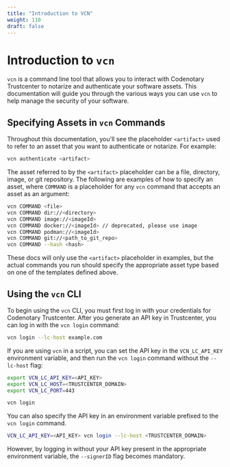 ```yaml
---
title: "Introduction to VCN"
weight: 110
draft: false
---
```


# Introduction to `vcn`

`vcn` is a command line tool that allows you to interact with Codenotary Trustcenter to notarize and authenticate your software assets. This documentation will guide you through the various ways you can use `vcn` to help manage the security of your software.

## Specifying Assets in `vcn` Commands

Throughout this documentation, you'll see the placeholder `<artifact>` used to refer to an asset that you want to authenticate or notarize. For example:

```bash
vcn authenticate <artifact>
```

The asset referred to by the `<artifact>` placeholder can be a file, directory, image, or git repository. The following are examples of how to specify an asset, where `COMMAND` is a placeholder for any `vcn` command that accepts an asset as an argument:

```bash
vcn COMMAND <file>
vcn COMMAND dir://<directory>
vcn COMMAND image://<imageId>
vcn COMMAND docker://<imageId> // deprecated, please use image
vcn COMMAND podman://<imageId>
vcn COMMAND git://<path_to_git_repo>
vcn COMMAND --hash <hash>
```

These docs will only use the `<artifact>` placeholder in examples, but the actual commands you run should specify the appropriate asset type based on one of the templates defined above.

## Using the `vcn` CLI

To begin using the `vcn` CLI, you must first log in with your credentials for Codenotary Trustcenter. After you generate an API key in Trustcenter, you can log in with the `vcn login` command:

```bash
vcn login --lc-host example.com
```

If you are using `vcn` in a script, you can set the API key in the `VCN_LC_API_KEY` environment variable, and then run the `vcn login` command without the `--lc-host` flag:

```bash
export VCN_LC_API_KEY=<API_KEY>
export VCN_LC_HOST=<TRUSTCENTER_DOMAIN>
export VCN_LC_PORT=443

vcn login
```

You can also specify the API key in an environment variable prefixed to the `vcn login` command.

```bash
VCN_LC_API_KEY=<API_KEY> vcn login --lc-host <TRUSTCENTER_DOMAIN>
```

However, by logging in without your API key present in the appropriate environment variable, the `--signerID` flag becomes mandatory.